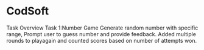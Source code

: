 # CodSoft 
Task Overview
Task 1:Number Game
   Generate random number with specific range, Prompt user to guess number and provide feedback.
   Added multiple rounds to playagain and counted scores based on number of attempts won.
